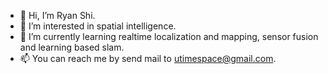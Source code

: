 - 👋 Hi, I’m Ryan Shi.
- 👀 I’m interested in spatial intelligence. 
- 🌱 I’m currently learning realtime localization and mapping, sensor fusion and learning based slam.
- 📫 You can reach me by send mail to utimespace@gmail.com.

<!---
RyanShi0118/RyanShi0118 is a ✨ special ✨ repository because its `README.md` (this file) appears on your GitHub profile.
You can click the Preview link to take a look at your changes.
--->
